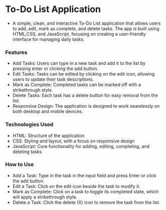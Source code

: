 # To-Do List Application
- A simple, clean, and interactive To-Do List application that allows users to add, edit, mark as complete, and delete tasks. The app is built using HTML,CSS, and JavaScript, focusing on creating a user-friendly interface for managing daily tasks.

### Features
- Add Tasks: Users can type in a new task and add it to the list by pressing enter or clicking the add button.
- Edit Tasks: Tasks can be edited by clicking on the edit icon, allowing users to update their task descriptions.
- Mark as Complete: Completed tasks can be marked off with a strikethrough style.
- Delete Tasks: Each task has a delete button for easy removal from the list.
- Responsive Design: The application is designed to work seamlessly on both desktop and mobile devices.

### Technologies Used
- HTML: Structure of the application
- CSS: Styling and layout, with a focus on responsive design
- JavaScript: Core functionality for adding, editing, completing, and deleting tasks

### How to Use
- Add a Task: Type in the task in the input field and press Enter or click the add button.
- Edit a Task: Click on the edit icon beside the task to modify it.
- Mark as Complete: Click on a task to toggle its completed state, which will apply a strikethrough style.
- Delete a Task: Click the delete (X) icon to remove the task from the list.
